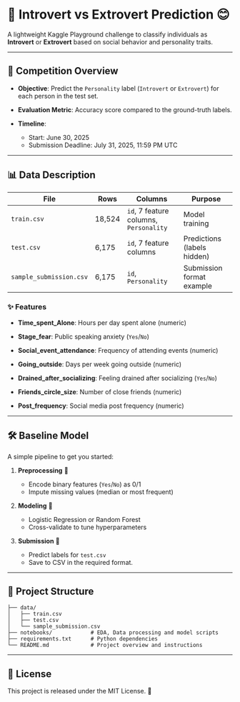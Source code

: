 # 🚀 Introvert vs Extrovert Prediction 😊

A lightweight Kaggle Playground challenge to classify individuals as **Introvert** or **Extrovert** based on social behavior and personality traits.

---

## 🎯 Competition Overview

* **Objective**: Predict the `Personality` label (`Introvert` or `Extrovert`) for each person in the test set.

* **Evaluation Metric**: Accuracy score compared to the ground-truth labels.

* **Timeline**:

  * Start: June 30, 2025
  * Submission Deadline: July 31, 2025, 11:59 PM UTC

---

## 📊 Data Description

| File                    | Rows   | Columns                                | Purpose                     |
| ----------------------- | ------ | -------------------------------------- | --------------------------- |
| `train.csv`             | 18,524 | `id`, 7 feature columns, `Personality` | Model training              |
| `test.csv`              | 6,175  | `id`, 7 feature columns                | Predictions (labels hidden) |
| `sample_submission.csv` | 6,175  | `id`, `Personality`                    | Submission format example   |

### ✨ Features

* **Time_spent_Alone**: Hours per day spent alone (numeric)

* **Stage_fear**: Public speaking anxiety (`Yes`/`No`)

* **Social_event_attendance**: Frequency of attending events (numeric)

* **Going_outside**: Days per week going outside (numeric)

* **Drained_after_socializing**: Feeling drained after socializing (`Yes`/`No`)

* **Friends_circle_size**: Number of close friends (numeric)

* **Post_frequency**: Social media post frequency (numeric)

---

## 🛠️ Baseline Model

A simple pipeline to get you started:

1. **Preprocessing** 🧹

   * Encode binary features (`Yes`/`No`) as 0/1
   * Impute missing values (median or most frequent)

2. **Modeling** 🤖

   * Logistic Regression or Random Forest
   * Cross-validate to tune hyperparameters

3. **Submission** 📄

   * Predict labels for `test.csv`
   * Save to CSV in the required format.

---

## 📁 Project Structure

```
├── data/
│   ├── train.csv
│   ├── test.csv
│   └── sample_submission.csv
├── notebooks/            # EDA, Data processing and model scripts
├── requirements.txt      # Python dependencies
└── README.md             # Project overview and instructions
```

---

## 📜 License

This project is released under the MIT License. 🎉

